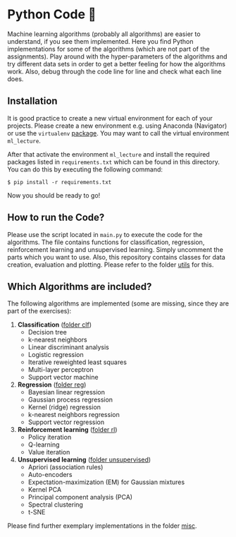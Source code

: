 # Python Code 🐍
Machine learning algorithms (probably all algorithms) are easier to understand, if you see them implemented. Here you find Python implementations for some of the algorithms (which are not part of the assignments).
Play around with the hyper-parameters of the algorithms and try different data sets in order to get a better feeling for how the algorithms work. Also, debug through the code line for line and check what each line does.

## Installation
It is good practice to create a new virtual environment for each of your projects. Please create a new environment e.g. using Anaconda (Navigator)
or use the `virtualenv` [package](https://packaging.python.org/guides/installing-using-pip-and-virtual-environments/).
You may want to call the virtual environment `ml_lecture`.

After that activate the environment `ml_lecture` and install the required packages listed in `requirements.txt` which can be found in this directory.
You can do this by executing the following command:

```
$ pip install -r requirements.txt
```

Now you should be ready to go!

## How to run the Code?
Please use the script located in `main.py` to execute the code for the algorithms. The file contains functions for
classification, regression, reinforcement learning and unsupervised learning. Simply uncomment the parts which you want to use. Also, this repository contains classes for data creation, evaluation and plotting.
Please refer to the folder [utils](https://github.com/DaWe1992/Applied_ML_Fundamentals/tree/master/06_python/utils) for this.
 
## Which Algorithms are included?
The following algorithms are implemented (some are missing, since they are part of the exercises):

1. **Classification** ([folder clf](https://github.com/DaWe1992/Applied_ML_Fundamentals/tree/master/06_python/clf))
	* Decision tree
	* k-nearest neighbors
	* Linear discriminant analysis
	* Logistic regression
	* Iterative reweighted least squares
	* Multi-layer perceptron
	* Support vector machine
2. **Regression** ([folder reg](https://github.com/DaWe1992/Applied_ML_Fundamentals/tree/master/06_python/reg))
	* Bayesian linear regression
	* Gaussian process regression
	* Kernel (ridge) regression
	* k-nearest neighbors regression
	* Support vector regression
3. **Reinforcement learning** ([folder rl](https://github.com/DaWe1992/Applied_ML_Fundamentals/tree/master/06_python/rl))
	* Policy iteration
	* Q-learning
	* Value iteration
4. **Unsupervised learning** ([folder unsupervised](https://github.com/DaWe1992/Applied_ML_Fundamentals/tree/master/06_python/unsupervised))
	* Apriori (association rules)
	* Auto-encoders
	* Expectation-maximization (EM) for Gaussian mixtures
	* Kernel PCA
	* Principal component analysis (PCA)
	* Spectral clustering
	* t-SNE
	
Please find further exemplary implementations in the folder [misc](https://github.com/DaWe1992/Applied_ML_Fundamentals/tree/master/06_python/misc).
